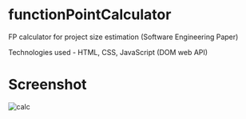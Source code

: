 # functionPointCalculator
FP calculator for project size estimation (Software Engineering Paper)

Technologies used - HTML, CSS, JavaScript (DOM web API)


# Screenshot

![calc](https://user-images.githubusercontent.com/31812569/127021765-b64a9284-3afb-47ed-b372-e2d90283b1a2.png)
